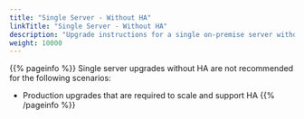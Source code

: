 ```yaml
---
title: "Single Server - Without HA"
linkTitle: "Single Server - Without HA"
description: "Upgrade instructions for a single on-premise server without high availability (HA)."
weight: 10000
---
```


{{% pageinfo %}}
Single server upgrades without HA are not recommended for the following scenarios:

* Production upgrades that are required to scale and support HA
{{% /pageinfo %}}
